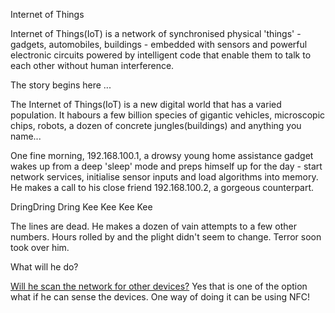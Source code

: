 Internet of Things

Internet of Things(IoT) is a network of synchronised physical 'things' - gadgets,
automobiles, buildings - embedded with sensors and powerful electronic circuits
powered by intelligent code that enable them to talk to each other without human
interference.

The story begins here ...

The Internet of Things(IoT) is a new digital world that has a varied population.
It habours a few billion species of gigantic vehicles, microscopic chips, robots,
a dozen of concrete jungles(buildings) and anything you name...

One fine morning, 192.168.100.1, a drowsy young home assistance gadget wakes up
from a deep 'sleep' mode and preps himself up for the day - start network services,
initialise sensor inputs and load algorithms into memory. He makes a call to his
close friend 192.168.100.2, a gorgeous counterpart.

DringDring Dring Kee Kee Kee Kee

The lines are dead. He makes a dozen of vain attempts to a few other numbers.
Hours rolled by and the plight didn't seem to change. Terror soon took over him.

What will he do? 

[Will he scan the network for other devices?](../iot/scan-network/scan-network.md)
Yes that is one of the option what if he can sense the devices. One way of doing it can be using NFC!
